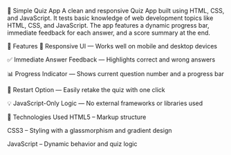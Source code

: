 🎯 Simple Quiz App
A clean and responsive Quiz App built using HTML, CSS, and JavaScript. It tests basic knowledge of web development topics like HTML, CSS, and JavaScript. The app features a dynamic progress bar, immediate feedback for each answer, and a score summary at the end.

📸 Features
📱 Responsive UI — Works well on mobile and desktop devices

✅ Immediate Answer Feedback — Highlights correct and wrong answers

📊 Progress Indicator — Shows current question number and a progress bar

🔁 Restart Option — Easily retake the quiz with one click

💡 JavaScript-Only Logic — No external frameworks or libraries used

🚀 Technologies Used
HTML5 – Markup structure

CSS3 – Styling with a glassmorphism and gradient design

JavaScript – Dynamic behavior and quiz logic
